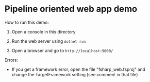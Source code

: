 # Pipeline oriented web app demo


How to run this demo:

1. Open a console in this directory

2. Run the web server using
    `dotnet run`

3. Open a browser and go to
    `http://localhost:5000/`

Errors:

* If you get a framework error, open the file "fsharp_web.fsproj" and change the TargetFramework setting (see comment in that file)